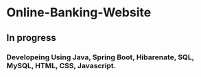 # Online-Banking-Website
## In progress 
### Developeing Using Java, Spring Boot, Hibarenate, SQL, MySQL, HTML, CSS, Javascript.
